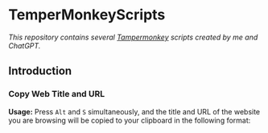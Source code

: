 # TemperMonkeyScripts

*This repository contains several [Tampermonkey](https://www.tampermonkey.net/) scripts created by me and ChatGPT.*

## Introduction

### Copy Web Title and URL

**Usage:** Press `Alt` and `S` simultaneously, and the title and URL of the website you are browsing will be copied to your clipboard in the following format:


